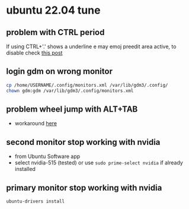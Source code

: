# ubuntu 22.04 tune

## problem with CTRL period

If using CTRL+'.' shows a underline e may emoj preedit area active, to disable check [this post](https://superuser.com/a/1687344/1176360)

## login gdm on wrong monitor

```sh
cp /home/USERNAME/.config/monitors.xml /var/lib/gdm3/.config/
chown gdm:gdm /var/lib/gdm3/.config/monitors.xml
```

## problem wheel jump with ALT+TAB

- workaround [here](https://dev.to/bbavouzet/ubuntu-20-04-mouse-scroll-wheel-speed-536o)

## second monitor stop working with nvidia

- from Ubuntu Software app
- select nvidia-515 (tested) or use `sudo prime-select nvidia` if already installed

## primary monitor stop working with nvidia

```sh
ubuntu-drivers install
```
